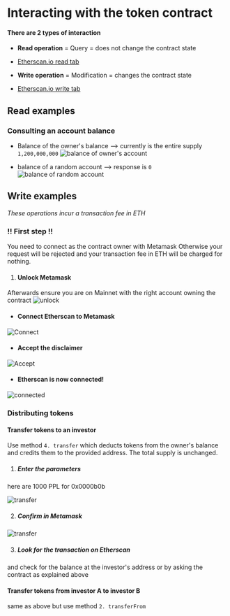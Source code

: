 

# Interacting with the token contract

#### There are 2 types of interaction
- **Read operation** = Query = does not change the contract state
 - [Etherscan.io read tab](https://etherscan.io/token/0xbecf5bd3df959098ff71605569395787174154d9#readContract)


- **Write operation** = Modification = changes the contract state
 - [Etherscan.io write tab](https://etherscan.io/token/0xbecf5bd3df959098ff71605569395787174154d9#writeContract)


## Read examples

### Consulting an account balance
- Balance of the owner's balance --> currently is the entire supply `1,200,000,000`
![balance of owner's account](img/balance-owner.png?raw=true "balance of owner's account")

- balance of a random account --> response is `0`
![balance of random account](img/balance-random.png?raw=true "balance of random account")

## Write examples

*These operations incur a transaction fee in ETH*

### :bangbang: First step :bangbang:
You need to connect as the contract owner with Metamask
Otherwise your request will be rejected and your transaction fee in ETH will be charged for nothing.

1. #### Unlock Metamask
Afterwards ensure you are on Mainnet with the right account owning the contract
![unlock](img/mm1.png?raw=true "unlock")

- #### Connect Etherscan to Metamask
![Connect](img/mm2.png?raw=true "connect")

- #### Accept the disclaimer
![Accept](img/mm3.png?raw=true "Accept")

- #### Etherscan is now connected!
![connected](img/mm4.png?raw=true "connected")


### Distributing tokens
#### Transfer tokens to an investor
Use method `4. transfer` which deducts tokens from the owner's balance and credits them to the provided address. The total supply is unchanged.

   1. ##### Enter the parameters
   here are 1000 PPL for 0x0000b0b

![transfer](img/transfer1.png?raw=true "transfer")

   2. ##### Confirm in Metamask

![transfer](img/transfer2.png?raw=true "transfer")

   3. ##### Look for the transaction on Etherscan

   and check for the balance at the investor's address or by asking the contract as explained above

#### Transfer tokens from investor A to investor B
same as above but use method `2. transferFrom`
